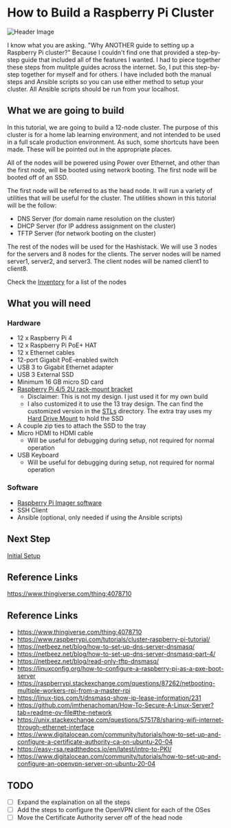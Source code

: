 # How to Build a Raspberry Pi Cluster

![Header Image](images/header.png)

I know what you are asking. "Why ANOTHER guide to setting up a Raspberry
Pi cluster?" Because I couldn't find one that provided a step-by-step
guide that included all of the features I wanted. I had to piece together
these steps from mulitple guides across the internet. So, I put this
step-by-step together for myself and for others. I have included both
the manual steps and Ansible scripts so you can use either method to
setup your cluster. All Ansible scripts should be run from your localhost.

## What we are going to build

In this tutorial, we are going to build a 12-node cluster. The purpose
of this cluster is for a home lab learning environment, and not intended
to be used in a full scale production environment. As such, some shortcuts
have been made. These will be pointed out in the appropriate places.

All of the nodes will be powered using Power over Ethernet, and other
than the first node, will be booted using network booting. The first node
will be booted off of an SSD.

The first node will be referred to as the head node. It will run a
variety of utilities that will be useful for the cluster. The utilities
shown in this tutorial will be the follow:

-   DNS Server (for domain name resolution on the cluster)
-   DHCP Server (for IP address assignment on the cluster)
-   TFTP Server (for network booting on the cluster)

The rest of the nodes will be used for the Hashistack. We will use 3 nodes
for the servers and 8 nodes for the clients. The server
nodes will be named server1, server2, and server3. The client nodes will
be named client1 to client8.

Check the [Inventory](../inventory.yaml) for a list of the nodes

## What you will need

### Hardware

-   12 x Raspberry Pi 4
-   12 x Raspberry Pi PoE+ HAT
-   12 x Ethernet cables
-   12-port Gigabit PoE-enabled switch
-   USB 3 to Gigabit Ethernet adapter
-   USB 3 External SSD
-   Minimum 16 GB micro SD card
-   [Raspberry Pi 4/5 2U rack-mount bracket](https://www.thingiverse.com/thing:4078710)
    -   Disclaimer: This is not my design. I just used it for my own build
    -   I also customized it to use the 13 tray design. The can find the
        customized version in the [STLs](../STLs/) directory. The extra
        tray uses my [Hard Drive Mount](../STLs/raspberry-pi-rack-tray-ssd.stl)
        to hold the SSD
-   A couple zip ties to attach the SSD to the tray
-   Micro HDMI to HDMI cable
    -   Will be useful for debugging during setup, not required for normal operation
-   USB Keyboard
    -   Will be useful for debugging during setup, not required for normal operation

### Software

-   [Raspberry Pi Imager software](https://www.raspberrypi.com/software/)
-   SSH Client
-   Ansible (optional, only needed if using the Ansible scripts)

## Next Step

[Initial Setup](01_initial_setup.md)

## Reference Links

https://www.thingiverse.com/thing:4078710

## Reference Links

-   https://www.thingiverse.com/thing:4078710
-   https://www.raspberrypi.com/tutorials/cluster-raspberry-pi-tutorial/
-   https://netbeez.net/blog/how-to-set-up-dns-server-dnsmasq/
-   https://netbeez.net/blog/how-to-set-up-dns-server-dnsmasq-part-4/
-   https://netbeez.net/blog/read-only-tftp-dnsmasq/
-   https://linuxconfig.org/how-to-configure-a-raspberry-pi-as-a-pxe-boot-server
-   https://raspberrypi.stackexchange.com/questions/87262/netbooting-multiple-workers-rpi-from-a-master-rpi
-   https://linux-tips.com/t/dnsmasq-show-ip-lease-information/231
-   https://github.com/imthenachoman/How-To-Secure-A-Linux-Server?tab=readme-ov-file#the-network
-   https://unix.stackexchange.com/questions/575178/sharing-wifi-internet-through-ethernet-interface
-   https://www.digitalocean.com/community/tutorials/how-to-set-up-and-configure-a-certificate-authority-ca-on-ubuntu-20-04
-   https://easy-rsa.readthedocs.io/en/latest/intro-to-PKI/
-   https://www.digitalocean.com/community/tutorials/how-to-set-up-and-configure-an-openvpn-server-on-ubuntu-20-04

## TODO

-   [ ] Expand the explaination on all the steps
-   [ ] Add the steps to configure the OpenVPN client for each of the OSes
-   [ ] Move the Certificate Authority server off of the head node
